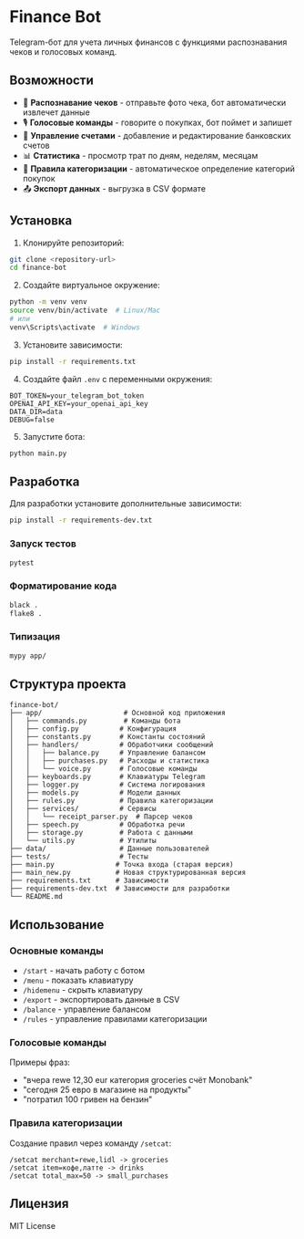 # Finance Bot

Telegram-бот для учета личных финансов с функциями распознавания чеков и голосовых команд.

## Возможности

- 📸 **Распознавание чеков** - отправьте фото чека, бот автоматически извлечет данные
- 🎙️ **Голосовые команды** - говорите о покупках, бот поймет и запишет
- 💼 **Управление счетами** - добавление и редактирование банковских счетов
- 📊 **Статистика** - просмотр трат по дням, неделям, месяцам
- 🧩 **Правила категоризации** - автоматическое определение категорий покупок
- 📤 **Экспорт данных** - выгрузка в CSV формате

## Установка

1. Клонируйте репозиторий:
```bash
git clone <repository-url>
cd finance-bot
```

2. Создайте виртуальное окружение:
```bash
python -m venv venv
source venv/bin/activate  # Linux/Mac
# или
venv\Scripts\activate  # Windows
```

3. Установите зависимости:
```bash
pip install -r requirements.txt
```

4. Создайте файл `.env` с переменными окружения:
```env
BOT_TOKEN=your_telegram_bot_token
OPENAI_API_KEY=your_openai_api_key
DATA_DIR=data
DEBUG=false
```

5. Запустите бота:
```bash
python main.py
```

## Разработка

Для разработки установите дополнительные зависимости:
```bash
pip install -r requirements-dev.txt
```

### Запуск тестов
```bash
pytest
```

### Форматирование кода
```bash
black .
flake8 .
```

### Типизация
```bash
mypy app/
```

## Структура проекта

```
finance-bot/
├── app/                    # Основной код приложения
│   ├── commands.py         # Команды бота
│   ├── config.py          # Конфигурация
│   ├── constants.py       # Константы состояний
│   ├── handlers/          # Обработчики сообщений
│   │   ├── balance.py     # Управление балансом
│   │   ├── purchases.py   # Расходы и статистика
│   │   └── voice.py       # Голосовые команды
│   ├── keyboards.py       # Клавиатуры Telegram
│   ├── logger.py          # Система логирования
│   ├── models.py          # Модели данных
│   ├── rules.py           # Правила категоризации
│   ├── services/          # Сервисы
│   │   └── receipt_parser.py  # Парсер чеков
│   ├── speech.py          # Обработка речи
│   ├── storage.py         # Работа с данными
│   └── utils.py           # Утилиты
├── data/                  # Данные пользователей
├── tests/                 # Тесты
├── main.py               # Точка входа (старая версия)
├── main_new.py           # Новая структурированная версия
├── requirements.txt      # Зависимости
├── requirements-dev.txt  # Зависимости для разработки
└── README.md
```

## Использование

### Основные команды

- `/start` - начать работу с ботом
- `/menu` - показать клавиатуру
- `/hidemenu` - скрыть клавиатуру
- `/export` - экспортировать данные в CSV
- `/balance` - управление балансом
- `/rules` - управление правилами категоризации

### Голосовые команды

Примеры фраз:
- "вчера rewe 12,30 eur категория groceries счёт Monobank"
- "сегодня 25 евро в магазине на продукты"
- "потратил 100 гривен на бензин"

### Правила категоризации

Создание правил через команду `/setcat`:
```
/setcat merchant=rewe,lidl -> groceries
/setcat item=кофе,латте -> drinks
/setcat total_max=50 -> small_purchases
```

## Лицензия

MIT License
